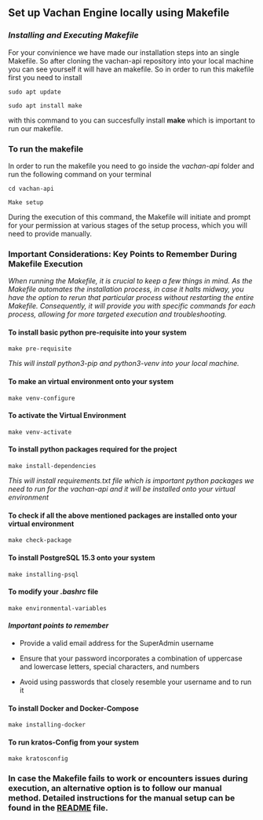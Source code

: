 
## Set up Vachan Engine locally using Makefile

### _Installing and Executing Makefile_

For your convinience we have made our installation steps into an single Makefile. So after cloning the vachan-api repository into your local machine you can see yourself it will have an makefile. So in order to run this makefile first you need to install 
<br>

```sudo apt update ```


```sudo apt install make```
<br>

with this command to you can succesfully install **make**  which is important to run our makefile.


### **To run the makefile**
In order to run the makefile you need to go inside the _vachan-api_  folder and run the following command on your terminal

```cd vachan-api```

```Make setup```

During the execution of this command, the Makefile will initiate and prompt for your permission at various stages of the setup process, which you will need to provide manually.


### **Important Considerations: Key Points to Remember During Makefile Execution**

*When running the Makefile, it is crucial to keep a few things in mind. As the Makefile automates the installation process, in case it halts midway, you have the option to rerun that particular process without restarting the entire Makefile. Consequently, it will provide you with specific commands for each process, allowing for more targeted execution and troubleshooting.*
<br>

#### **To install basic python pre-requisite into your system**
```make pre-requisite```

*This will install python3-pip and python3-venv into your local machine.*
<br>

#### **To make an virtual environment onto your system**

```make venv-configure```
<br>

#### **To activate the Virtual Environment**

```make venv-activate```
<br>

#### **To install python packages required for the project**

```make install-dependencies```

*This will install requirements.txt file which is important python packages we need to run for the vachan-api and it will be installed onto your virtual environment*
<br>

####  **To check if all the above mentioned packages are installed onto your virtual environment**

```make check-package```
<br>

#### **To install PostgreSQL 15.3 onto your system**

```make installing-psql```
<br>


#### **To modify your _.bashrc_ file**

```make environmental-variables```
<br>

#### _**Important points to remember**_

* Provide a valid email address for the SuperAdmin username

* Ensure that your password incorporates a combination of uppercase and   lowercase letters, special characters, and numbers

* Avoid using passwords that closely resemble  your username and to run it


#### **To install Docker and Docker-Compose**

```make installing-docker```
<br>

#### **To run kratos-Config from your system**

```make kratosconfig```
<br>

### In case the Makefile fails to work or encounters issues during execution, an alternative option is to follow our manual method. Detailed instructions for the manual setup can be found in the [README](https://github.com/Bridgeconn/vachan-api/blob/version-2/README.md) file.

